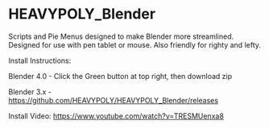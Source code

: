 # HEAVYPOLY_Blender

Scripts and Pie Menus designed to make Blender more streamlined.  Designed for use with pen tablet or mouse.  Also friendly for righty and lefty.



Install Instructions:
 
Blender 4.0 - Click the Green button at top right, then download zip

Blender 3.x - https://github.com/HEAVYPOLY/HEAVYPOLY_Blender/releases

Install Video:  https://www.youtube.com/watch?v=TRESMUenxa8
